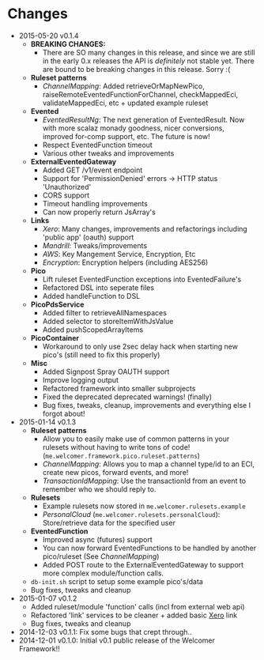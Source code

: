 # Changes

* 2015-05-20 v0.1.4
  * **BREAKING CHANGES:**
    * There are SO many changes in this release, and since we are still in the early 0.x releases the API is *definitely* not stable yet. There are bound to be breaking changes in this release. Sorry :(
  * **Ruleset patterns**
    * *ChannelMapping*: Added retrieveOrMapNewPico, raiseRemoteEventedFunctionForChannel, checkMappedEci, validateMappedEci, etc + updated example ruleset
  * **Evented**
    * *EventedResultNg*: The next generation of EventedResult. Now with more scalaz monady goodness, nicer conversions, improved for-comp support, etc. The future is now!
    * Respect EventedFunction timeout
    * Various other tweaks and improvements
  * **ExternalEventedGateway**
    * Added GET /v1/event endpoint
    * Support for 'PermissionDenied' errors -> HTTP status 'Unauthorized'
    * CORS support
    * Timeout handling improvements
    * Can now properly return JsArray's
  * **Links**
    * *Xero*: Many changes, improvements and refactorings including 'public app' (oauth) support
    * *Mandrill*: Tweaks/improvements
    * *AWS*: Key Mangement Service, Encryption, Etc
    * *Encryption*: Encryption helpers (including AES256)
  * **Pico**
    * Lift ruleset EventedFunction exceptions into EventedFailure's
    * Refactored DSL into seperate files
    * Added handleFunction to DSL
  * **PicoPdsService**
    * Added filter to retrieveAllNamespaces
    * Added selector to storeItemWithJsValue
    * Added pushScopedArrayItems
  * **PicoContainer**
    * Workaround to only use 2sec delay hack when starting new pico's (still need to fix this properly)
  * **Misc**
    * Added Signpost Spray OAUTH support
    * Improve logging output
    * Refactored framework into smaller subprojects
    * Fixed the deprecated deprecated warnings! (finally)
    * Bug fixes, tweaks, cleanup, improvements and everything else I forgot about!
* 2015-01-14 v0.1.3
  * **Ruleset patterns**
    * Allow you to easily make use of common patterns in your rulesets without having to write tons of code! (`me.welcomer.framework.pico.ruleset.patterns`)
    * *ChannelMapping*: Allows you to map a channel type/id to an ECI, create new picos, forward events, and more!
    * *TransactionIdMapping*: Use the transactionId from an event to remember who we should reply to.
  * **Rulesets**
    * Example rulesets now stored in `me.welcomer.rulesets.example`
    * *PersonalCloud* (`me.welcomer.rulesets.personalCloud`): Store/retrieve data for the specified user
  * **EventedFunction**
    * Improved async (futures) support
    * You can now forward EventedFunctions to be handled by another pico/ruleset (See *ChannelMapping*)
    * Added POST route to the ExternalEventedGateway to support more complex module/function calls.
  * `db-init.sh` script to setup some example pico's/data
  * Bug fixes, tweaks and cleanup
* 2015-01-07 v0.1.2
  * Added ruleset/module 'function' calls (incl from external web api)
  * Refactored 'link' services to be cleaner + added basic [Xero](www.xero.com) link
  * Bug fixes, tweaks and cleanup
* 2014-12-03 v0.1.1: Fix some bugs that crept through..
* 2014-12-01 v0.1.0: Initial v0.1 public release of the Welcomer Framework!!
